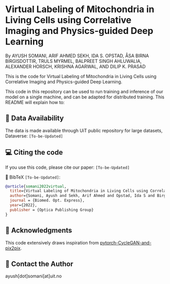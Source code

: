# Virtual Labeling of Mitochondria in Living Cells using Correlative Imaging and Physics-guided Deep Learning
By AYUSH SOMANI, ARIF AHMED SEKH, IDA S. OPSTAD, ÅSA BIRNA BIRGISDOTTIR, TRULS MYRMEL, BALPREET SINGH AHLUWALIA, ALEXANDER HORSCH, KRISHNA AGARWAL, AND DILIP K. PRASAD

This is the code for Virtual Labeling of Mitochondria in Living Cells using Correlative Imaging and Physics-guided Deep Learning.

This code in this repository can be used to run training and inference of our model on a single machine, and can be adapted for distributed training. 
This README will explain how to:

## 🔬 Data Availability
The data is made available through UiT public repository for large datasets, Dataverse: ``` [To-be-Updated] ```

## 💻 Citing the code

If you use this code, please cite our paper:
``` [To-be-Updated] ```

📑 BibTeX ``` [To-be-Updated] ```:

```bibtex
@article{somani2022virtual,
  title={Virtual Labeling of Mitochondria in Living Cells using Correlative Imaging and Physics-guided Deep Learning},
  author={Somani, Ayush and Sekh, Arif Ahmed and Opstad, Ida S and Birgisdottir, {\AA}sa Birna and Myrmel, Truls and Ahluwalia, Balpreet Singh and Agarwal, Krishna and Prasad, Dilip K and Horsch, Alexander},
  journal = {Biomed. Opt. Express},
  year={2022},
  publisher = {Optica Publishing Group}
}
```


## 📌 Acknowledgments
This code extensively draws inspiration from [pytorch-CycleGAN-and-pix2pix](https://github.com/junyanz/pytorch-CycleGAN-and-pix2pix).

## 📧 Contact the Author
 ayush[dot]somani[at]uit.no

